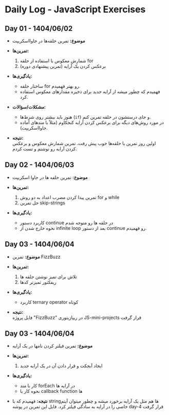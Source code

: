 # Daily Log - JavaScript Exercises

## Day 01 - 1404/06/02

- **موضوع:** تمرین حلقه‌ها در جاوااسکریپت
- **تمرین‌ها:**

  1. شمارش معکوس با استفاده از حلقه for
  2. برعکس کردن یک آرایه (تمرین پیشنهادی دوره)

- **یادگیری‌ها:**

  - ساختار حلقه for رو بهتر فهمیدم.
  - فهمیدم که چطور میشه از آرایه جدید برای ذخیره مقدارهای معکوس استفاده کرد.

- **مشکلات/سؤالات:**

  - هنوز باید بیشتر روی شرط‌ها (`if`) و جای درستشون در حلقه تمرین کنم.
  - در مورد روش‌های دیگه برای برعکس کردن آرایه کنجکاوم (مثلاً با متدهای آماده جاوااسکریپت).

- **نتیجه:**  
  اولین روز تمرین با حلقه‌ها خوب پیش رفت. تمرین شمارش معکوس و برعکس کردن آرایه رو نوشتم و تست کردم.

## Day 02 - 1404/06/03

- **موضوع:** تمرین حلفه ها در جاوا اسکریپت
- **تمرین‌ها:**

  1. تمرین پیدا کردن مضرب اعداد به دو روش for و while
  2. حل تمرین skip-strings

- **یادگیری‌ها:**

  - کاربرد دستور continue در حلقه ها رو متوجه شدم
  - نحوه خارج شدن از infinite loop بعد از دستور continue رو فهمیدم.

## Day 03 - 1404/06/04

- **موضوع:** تمرین FizzBuzz
- **تمرین‌ها:**

  1. تلاش برای تمیز نوشتن حلقه ها
  2. ریفکتور تمیزتر کدها

- **یادگیری‌ها:**

  - کاربرد ternary operator کوتاه

- **نتیجه:**  
  فایل پروژه "FizzBuzz" در ریپازیتوری JS-mini-projects قرار گرفت

## Day 03 - 1404/06/04

- **موضوع:** تمرین فیلتر کردن نامها در یک آرایه
- **تمرین‌ها:**

  1. ایجاد آبجکت و قرار دادن آن در یک آرایه جدید

- **یادگیری‌ها:**

  - کار با متد forEach در آرایه ها
  - نحوه کار با callback function ها

- **نتیجه:** 
فهمیدم که با stringها هم مثل یک آرایه برخورد میشه و چطور میتوان آیتم خاصی را در آرایه به سادگی فیلتر کرد.
فایل این تمرین در پوشه day-4 قرار گرفت